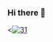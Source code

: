 ### Hi there 👋

<[![31](https://github-readme-stats.vercel.app/api?username=cemakgank)](https://github.com/anuraghazra/github-readme-stats)
